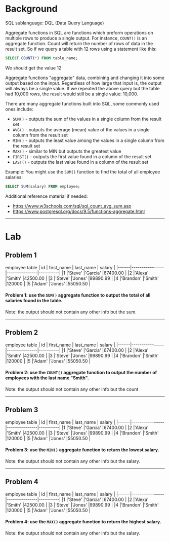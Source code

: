 # Background
SQL sublanguage: DQL (Data Query Language)

Aggregate functions in SQL are functions which preform operations on multiple rows to produce a single output.
For instance, `COUNT()` is an aggregate function. Count will return the number of rows of data in the result set.
So if we query a table with 12 rows using a statement like this:
```sql
SELECT COUNT(*) FROM table_name;
```
We should get the value 12

Aggregate functions "aggregate" data, combining and changing it into some output based on the input. Regardless of
how large that input is, the output will always be a single value. If we repeated the above query but the table had
10,000 rows, the result would still be a single value: 10,000.

There are many aggregate functions built into SQL, some commonly used ones include:
- `SUM()` - outputs the sum of the values in a single column from the result set
- `AVG()` - outputs the average (mean) value of the values in a single column from the result set
- `MIN()` - outputs the least value among the values in a single column from the result set
- `MAX()` - similar to MIN but outputs the greatest value
- `FIRST()` - outputs the first value found in a column of the result set
- `LAST()` - outputs the last value found in a column of the result set

Example: You might use the `SUM()` function to find the total of all employee salaries:
```sql
SELECT SUM(salary) FROM employee;
```

Additional reference material if needed:
- https://www.w3schools.com/sql/sql_count_avg_sum.asp
- https://www.postgresql.org/docs/9.5/functions-aggregate.html

- - - 

# Lab

## Problem 1
employee table
|  id  |   first_name   |   last_name   |  salary  |
|------|----------------|---------------|----------|
|1     |'Steve'         |'Garcia'       |67400.00  |
|2     |'Alexa'         |'Smith'        |42500.00  |
|3     |'Steve'         |'Jones'        |99890.99  |
|4     |'Brandon'       |'Smith'        |120000    |
|5     |'Adam'          |'Jones'        |55050.50  |

#### Problem 1: use the `SUM()` aggregate function to output the total of all salaries found in the table.

Note: the output should not contain any other info but the sum.

- - -

## Problem 2 
employee table
|  id  |   first_name   |   last_name   |  salary  |
|------|----------------|---------------|----------|
|1     |'Steve'         |'Garcia'       |67400.00  |
|2     |'Alexa'         |'Smith'        |42500.00  |
|3     |'Steve'         |'Jones'        |99890.99  |
|4     |'Brandon'       |'Smith'        |120000    |
|5     |'Adam'          |'Jones'        |55050.50  |

#### Problem 2: use the `COUNT()` aggregate function to output the number of employees with the last name "Smith".

Note: the output should not contain any other info but the count

- - -

## Problem 3 
employee table
|  id  |   first_name   |   last_name   |  salary  |
|------|----------------|---------------|----------|
|1     |'Steve'         |'Garcia'       |67400.00  |
|2     |'Alexa'         |'Smith'        |42500.00  |
|3     |'Steve'         |'Jones'        |99890.99  |
|4     |'Brandon'       |'Smith'        |120000    |
|5     |'Adam'          |'Jones'        |55050.50  |

#### Problem 3: use the `MIN()` aggregate function to return the lowest salary.
Note: the output should not contain any other info but the salary.

- - -

## Problem 4 
employee table
|  id  |   first_name   |   last_name   |  salary  |
|------|----------------|---------------|----------|
|1     |'Steve'         |'Garcia'       |67400.00  |
|2     |'Alexa'         |'Smith'        |42500.00  |
|3     |'Steve'         |'Jones'        |99890.99  |
|4     |'Brandon'       |'Smith'        |120000    |
|5     |'Adam'          |'Jones'        |55050.50  |

#### Problem 4: use the `MAX()` aggregate function to return the highest salary.

Note: the output should not contain any other info but the salary.